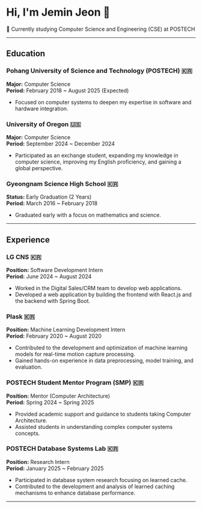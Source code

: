 # Hi, I'm Jemin Jeon 👋  
🌱 Currently studying Computer Science and Engineering (CSE) at POSTECH  

---

##  Education  

### Pohang University of Science and Technology (POSTECH) 🇰🇷  
**Major:** Computer Science  
**Period:** February 2018 ~ August 2025 (Expected)  
- Focused on computer systems to deepen my expertise in software and hardware integration.  

### University of Oregon 🇺🇸  
**Major:** Computer Science  
**Period:** September 2024 ~ December 2024  
- Participated as an exchange student, expanding my knowledge in computer science, improving my English proficiency, and gaining a global perspective.  

### Gyeongnam Science High School 🇰🇷  
**Status:** Early Graduation (2 Years)  
**Period:** March 2016 ~ February 2018  
- Graduated early with a focus on mathematics and science.  

---

##  Experience  

### LG CNS 🇰🇷  
**Position:** Software Development Intern  
**Period:** June 2024 ~ August 2024  
- Worked in the Digital Sales/CRM team to develop web applications.  
- Developed a web application by building the frontend with React.js and the backend with Spring Boot.  

### Plask 🇰🇷  
**Position:** Machine Learning Development Intern  
**Period:** February 2020 ~ August 2020  
- Contributed to the development and optimization of machine learning models for real-time motion capture processing.  
- Gained hands-on experience in data preprocessing, model training, and evaluation.  

### POSTECH Student Mentor Program (SMP) 🇰🇷  
**Position:** Mentor (Computer Architecture)  
**Period:** Spring 2024 ~ Spring 2025  
- Provided academic support and guidance to students taking Computer Architecture.  
- Assisted students in understanding complex computer systems concepts.  

### POSTECH Database Systems Lab 🇰🇷  
**Position:** Research Intern  
**Period:** January 2025 ~ February 2025  
- Participated in database system research focusing on learned cache.  
- Contributed to the development and analysis of learned caching mechanisms to enhance database performance.  

---

<!-- Feel free to modify this section based on your needs -->


